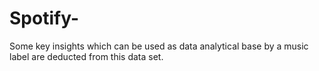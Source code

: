 # Spotify-
Some key insights which can be used as data analytical base by a music label are deducted from this data set.
